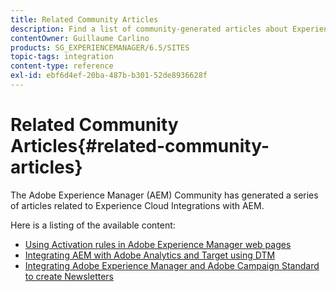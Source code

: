 ```yaml
---
title: Related Community Articles
description: Find a list of community-generated articles about Experience Cloud integrations with Adobe Experience Manager.
contentOwner: Guillaume Carlino
products: SG_EXPERIENCEMANAGER/6.5/SITES
topic-tags: integration
content-type: reference
exl-id: ebf6d4ef-20ba-487b-b301-52de8936628f
---
```

# Related Community Articles{#related-community-articles}

The Adobe Experience Manager (AEM) Community has generated a series of articles related to Experience Cloud Integrations with AEM.

Here is a listing of the available content:

* [Using Activation rules in Adobe Experience Manager web pages](https://helpx.adobe.com/experience-manager/using/dtm.html)
* [Integrating AEM with Adobe Analytics and Target using DTM](https://helpx.adobe.com/experience-manager/using/integrate-digital-marketing-solutions.html)
* [Integrating Adobe Experience Manager and Adobe Campaign Standard to create Newsletters](https://helpx.adobe.com/experience-manager/using/aem_campaign.html)
